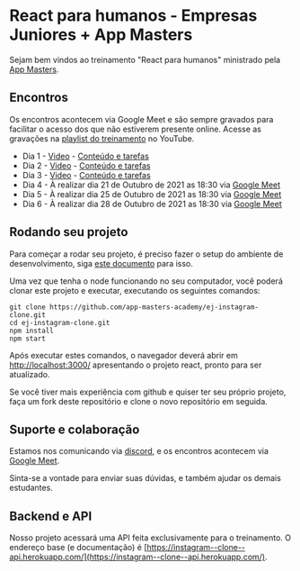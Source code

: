 # React para humanos - Empresas Juniores + App Masters

Sejam bem vindos ao treinamento "React para humanos" ministrado pela [App Masters](https://appmasters.io).

## Encontros

Os encontros acontecem via Google Meet e são sempre gravados para facilitar o acesso dos que não estiverem presente online. Acesse
as gravações na [playlist do treinamento](https://youtube.com/playlist?list=PLcVtH740Zo5LTESeoJFo6UJpJRJEuYMv0) no YouTube.

- Dia 1 - [Video](https://www.youtube.com/watch?v=G6UUwGQl2Us) - [Conteúdo e tarefas](dia-1-componente-props.md)
- Dia 2 - [Video](https://youtu.be/mTmSoBTOGsc) - [Conteúdo e tarefas](dia-2-estilizacao.md)
- Dia 3 - [Video](https://www.youtube.com/watch?v=GsV2sZSSX-s) - [Conteúdo e tarefas](dia-3-estado-hooks-forms.md)
- Dia 4 - À realizar dia 21 de Outubro de 2021 as 18:30 via [Google Meet](https://meet.google.com/pwp-vcjq-dkq)
- Dia 5 - À realizar dia 25 de Outubro de 2021 as 18:30 via [Google Meet](https://meet.google.com/pwp-vcjq-dkq)
- Dia 6 - À realizar dia 28 de Outubro de 2021 as 18:30 via [Google Meet](https://meet.google.com/pwp-vcjq-dkq)

## Rodando seu projeto

Para começar a rodar seu projeto, é preciso fazer o setup do ambiente de desenvolvimento, siga [este documento](dia-0-setup.md) para isso.

Uma vez que tenha o node funcionando no seu computador, você poderá clonar este projeto e executar, executando os seguintes comandos:

```
git clone https://github.com/app-masters-academy/ej-instagram-clone.git
cd ej-instagram-clone.git
npm install
npm start
```

Após executar estes comandos, o navegador deverá abrir em [http://localhost:3000/](http://localhost:3000/)
apresentando o projeto react, pronto para ser atualizado.

Se você tiver mais experiência com github e quiser ter seu próprio projeto, faça um fork deste repositório e clone o novo repositório em seguida.

## Suporte e colaboração

Estamos nos comunicando via [discord](https://discord.gg/dNJrW99B), e os encontros acontecem via [Google Meet](https://meet.google.com/pwp-vcjq-dkq).

Sinta-se a vontade para enviar suas dúvidas, e também ajudar os demais estudantes.

## Backend e API

Nosso projeto acessará uma API feita exclusivamente para o treinamento. O endereço base (e documentação) é [https://instagram--clone--api.herokuapp.com/](https://instagram--clone--api.herokuapp.com/).
